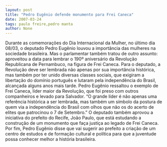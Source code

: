 ```yaml
---
layout: post
title: "Pedro Eugênio defende monumento para Frei Caneca"
date: 2007-03-24
tags: paulo freire,pedro manta
author: None
---
```

Durante as comemorações do Dia Internacional da Mulher, no último dia 08/03, o deputado Pedro Eugênio louvou a importância das mulheres na sociedade brasileira. Mas o parlamentar também tratou de outro assunto: aproveitou a data para lembrar o 190º aniversário da Revolução Republicana de Pernambuco, na figura de Frei Caneca.
Para o deputado, a Revolução deve ser lembrada não apenas por sua importância histórica, mas também por ter unido diversas classes sociais, que exigiram a libertação do domínio português e lutaram pela independência do Brasil, alcançada alguns anos mais tarde. 
Pedro Eugênio ressaltou o exemplo de Frei Caneca, líder maior da Revolução, que foi preso com outros companheiros e levado para Salvador. 
“O grande líder é não apenas uma referência histórica a ser lembrada, mas também um símbolo da postura de quem via a independência do Brasil com olhos que não os do acerto de elites que patrocinou o 7 de Setembro.” 
O deputado também aprovou a iniciativa do prefeito do Recife, João Paulo, que está estudando a construção de um monumento que faça justiça ao legado de Frei Caneca. 
Por fim, Pedro Eugênio disse que vai sugerir ao prefeito a criação de um centro de estudos e de formação cultural e política para que a juventude possa conhecer melhor a história brasileira. 